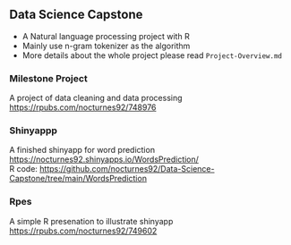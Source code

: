 ## Data Science Capstone
- A Natural language processing project with R  
- Mainly use n-gram tokenizer as the algorithm
- More details about the whole project please read `Project-Overview.md`

### Milestone Project
A project of data cleaning and data processing   
https://rpubs.com/nocturnes92/748976  

### Shinyappp
A finished shinyapp for word prediction  
https://nocturnes92.shinyapps.io/WordsPrediction/  
R code: https://github.com/nocturnes92/Data-Science-Capstone/tree/main/WordsPrediction

### Rpes
A simple R presenation to illustrate shinyapp  
https://rpubs.com/nocturnes92/749602  
